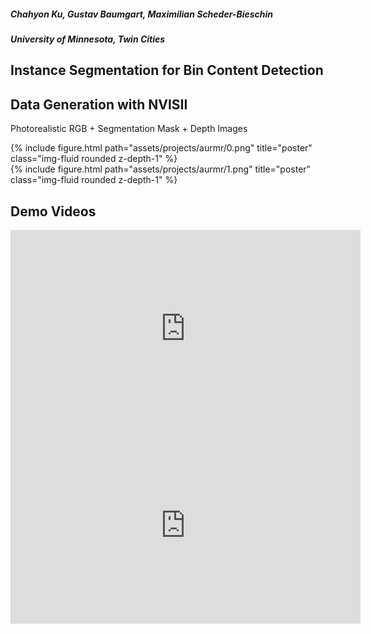 <!-- ---
layout: page
title: University of Washington Amazon Robot Manipulation
description: 
img: assets/projects/aurmr/preview.png
importance: 1
category: highlight
--- -->

<h5 class="row justify-content-sm-center">
Chahyon Ku, Gustav Baumgart, Maximilian Scheder-Bieschin
</h5>
<h5 class="row justify-content-sm-center">
University of Minnesota, Twin Cities
</h5>

## Instance Segmentation for Bin Content Detection


## Data Generation with NVISII
Photorealistic RGB + Segmentation Mask + Depth Images
<div class="row justify-content-sm-center">
    <div class="col-sm-12 mt-3 mt-md-0">
        {% include figure.html path="assets/projects/aurmr/0.png" title="poster" class="img-fluid rounded z-depth-1" %}
    </div>
</div>
<div class="row justify-content-sm-center">
    <div class="col-sm-12 mt-3 mt-md-0">
        {% include figure.html path="assets/projects/aurmr/1.png" title="poster" class="img-fluid rounded z-depth-1" %}
    </div>
</div>

## Demo Videos
<iframe src="https://www.youtube.com/embed/6EIbJH2UtGU" 
    width="560" 
    height="315"
    frameborder="0" 
    allowfullscreen>
</iframe>
<iframe src="https://www.youtube.com/embed/3T8lP1sRFJs" 
    width="560" 
    height="315"
    frameborder="0" 
    allowfullscreen>
</iframe>